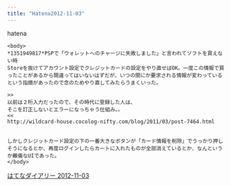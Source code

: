 ```yaml
---
title: "Hatena2012-11-03"
---
```


hatena

```
<body>
*1351949817*PSPで「ウォレットへのチャージに失敗しました」と言われてソフトを買えない時
Storeを抜けてアカウント設定でクレジットカードの設定をやり直せばOK。一度この情報で買ったことがあるから間違ってはいないはずだが、いつの間にか要求される情報が変わっているという指摘があったので念のためやり直してみたらうまくいった。

>>
以前は２桁入力だったので、その時代に登録した人は、
そこを訂正しないとエラーになっちゃう仕組み。。
<<
http://wildcard-house.cocolog-nifty.com/blog/2011/03/post-7464.html


しかしクレジットカード設定の下の一番大きなボタンが「カード情報を削除」でうっかり押しそうになるとか、再度ログインしたらカートに入れたものが全部消えているとか、なんというか難儀なUIであった。
</body>
```


[はてなダイアリー 2012-11-03](https://nishiohirokazu.hatenadiary.org/archive/2012/11/03)